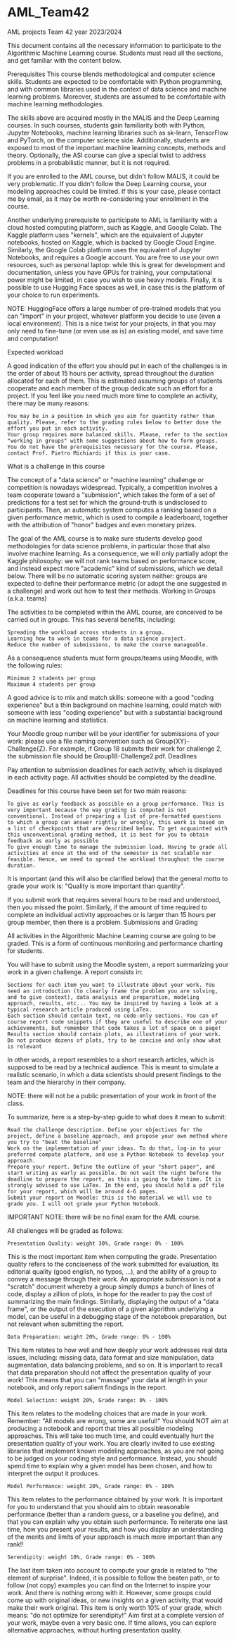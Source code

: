 # AML_Team42
AML projects Team 42 year 2023/2024

This document contains all the necessary information to participate to the Algorithmic Machine Learning course. Students must read all the sections, and get familiar with the content below. 

Prerequisites
This course blends methodological and computer science skills. Students are expected to be comfortable with Python programming, and with common libraries used in the context of data science and machine learning problems. Moreover, students are assumed to be comfortable with machine learning methodologies.

The skills above are acquired mostly in the MALIS and the Deep Learning courses. In such courses, students gain familiarity both with Python, Jupyter Notebooks, machine learning libraries such as sk-learn, TensorFlow and PyTorch, on the computer science side. Additionally, students are exposed to most of the important machine learning concepts, methods and theory. Optionally, the ASI course can give a special twist to address problems in a probabilistic manner, but it is not required.

If you are enrolled to the AML course, but didn't follow MALIS, it could be very problematic. If you didn't follow the Deep Learning course, your modeling approaches could be limited. If this is your case, please contact me by email, as it may be worth re-considering your enrollment in the course.

Another underlying prerequisite to participate to AML is familiarity with a cloud hosted computing platform, such as Kaggle, and Google Colab. The Kaggle platform uses "kernels", which are the equivalent of Jupyter notebooks, hosted on Kaggle, which is backed by Google Cloud Engine. Similarly, the Google Colab platform uses the equivalent of Jupyter Notebooks, and requires a Google account.
You are free to use your own resources, such as personal laptop: while this is great for development and documentation, unless you have GPUs for training, your computational power might be limited, in case you wish to use heavy models.
Finally, it is possible to use Hugging Face spaces as well, in case this is the platform of your choice to run experiments.

NOTE: HuggingFace offers a large number of pre-trained models that you can "import" in your project, whatever platform you decide to use (even a local environment). This is a nice twist for your projects, in that you may only need to fine-tune (or even use as is) an existing model, and save time and computation!

Expected workload

A good indication of the effort you should put in each of the challenges is in the order of about 15 hours per activity, spread throughout the duration allocated for each of them. This is estimated assuming groups of students cooperate and each member of the group dedicate such an effort for a project.
If you feel like you need much more time to complete an activity, there may be many reasons:

    You may be in a position in which you aim for quantity rather than quality. Please, refer to the grading rules below to better dose the effort you put in each activity.
    Your group requires more balanced skills. Please, refer to the section "working in groups" with some suggestions about how to form groups.
    You do not have the prerequisites necessary for the course. Please, contact Prof. Pietro Michiardi if this is your case.

What is a challenge in this course

The concept of a "data science" or "machine learning" challenge or competition is nowadays widespread. Typically, a competition involves a team cooperate toward a "submission", which takes the form of a set of predictions for a test set for which the ground-truth is undisclosed to participants. Then, an automatic system computes a ranking based on a given performance metric, which is used to compile a leaderboard, together with the attribution of "honor" badges and even monetary prizes.

The goal of the AML course is to make sure students develop good methodologies for data science problems, in particular those that also involve machine learning. As a consequence, we will only partially adopt the Kaggle philosophy: we will not rank teams based on performance score, and instead expect more "academic" kind of submissions, which we detail below. There will be no automatic scoring system neither: groups are expected to define their performance metric (or adopt the one suggested in a challenge) and work out how to test their methods. 
Working in Groups (a.k.a. teams)

The activities to be completed within the AML course, are conceived to be carried out in groups. This has several benefits, including:

    Spreading the workload across students in a group.
    Learning how to work in teams for a data science project.
    Reduce the number of submissions, to make the course manageable.

As a consequence students must form groups/teams using Moodle, with the following rules:

    Minimum 2 students per group
    Maximum 4 students per group

A good advice is to mix and match skills: someone with a good "coding experience" but a thin background on machine learning, could match with someone with less "coding experience" but with a substantial background on machine learning and statistics.

Your Moodle group number will be your identifier for submissions of your work: please use a file naming convention such as Group{XY}-Challenge{Z}. For example, if Group 18 submits their work for challenge 2, the submission file should be Group18-Challenge2.pdf.
Deadlines

Pay attention to submission deadlines for each activity, which is displayed in each activity page. All activities should be completed by the deadline.

Deadlines for this course have been set for two main reasons:

    To give as early feedback as possible on a group performance. This is very important because the way grading is computed is not conventional. Instead of preparing a list of pre-formatted questions to which a group can answer rightly or wrongly, this work is based on a list of checkpoints that are described below. To get acquainted with this unconventional grading method, it is best for you to obtain feedback as early as possible
    To give enough time to manage the submission load. Having to grade all activities at once at the end of the semester is not scalable nor feasible. Hence, we need to spread the workload throughout the course duration.

It is important (and this will also be clarified below) that the general motto to grade your work is:
"Quality is more important than quantity".

If you submit work that requires several hours to be read and understood, then you missed the point. Similarly, if the amount of time required to complete an individual activity approaches or is larger than 15 hours per group member, then there is a problem.
Submissions and Grading

All activities in the Algorithmic Machine Learning course are going to be graded. This is a form of continuous monitoring and performance charting for students.

You will have to submit using the Moodle system, a report summarizing your work in a given challenge. A report consists in:

    Sections for each item you want to illustrate about your work. You need an introduction (to clearly frame the problem you are solving, and to give context), data analysis and preparation, modeling approach, results, etc... You may be inspired by having a look at a typical research article produced using LaTex.
    Each section should contain text, no code-only sections. You can of course report code snippets if they are useful to describe one of your achievements, but remember that code takes a lot of space on a page!
    Results section should contain plots, as illustrations of your work. Do not produce dozens of plots, try to be concise and only show what is relevant

In other words, a report resembles to a short research articles, which is supposed to be read by a technical audience. This is meant to simulate a realistic scenario, in which a data scientists should present findings to the team and the hierarchy in their company.

NOTE: there will not be a public presentation of your work in front of the class.

To summarize, here is a step-by-step guide to what does it mean to submit:

    Read the challenge description. Define your objectives for the project, define a baseline approach, and propose your own method where you try to "beat the baseline"
    Work on the implementation of your ideas. To do that, log-in to your preferred compute platform, and use a Python Notebook to develop your approach.
    Prepare your report. Define the outline of your "short paper", and start writing as early as possible. Do not wait the night before the deadline to prepare the report, as this is going to take time. It is strongly advised to use LaTex. In the end, you should hold a pdf file for your report, which will be around 4-6 pages.
    Submit your report on Moodle: this is the material we will use to grade you. I will not grade your Python Notebook.


IMPORTANT NOTE: there will be no final exam for the AML course.

All challenges will be graded as follows:

    Presentation Quality: weight 30%, Grade range: 0% - 100%

This is the most important item when computing the grade. Presentation quality refers to the conciseness of the work submitted for evaluation, its editorial quality (good english, no typos, ...), and the ability of a group to convey a message through their work.
An appropriate submission is not a "scratch" document whereby a group simply dumps a bunch of lines of code, display a zillion of plots, in hope for the reader to pay the cost of summarizing the main findings.
Similarly, displaying the output of a "data frame", or the output of the execution of a given algorithm underlying a model, can be useful in a debugging stage of the notebook preparation, but not relevant when submitting the report.

    Data Preparation: weight 20%, Grade range: 0% - 100%

This item relates to how well and how deeply your work addresses real data issues, including: missing data, data format and size manipulation, data augmentation, data balancing problems, and so on. It is important to recall that data preparation should not affect the presentation quality of your work! This means that you can "massage" your data at length in your notebook, and only report salient findings in the report.

    Model Selection: weight 20%, Grade range: 0% - 100%

This item relates to the modeling choices that are made in your work. Remember: "All models are wrong, some are useful!" You should NOT aim at producing a notebook and report that tries all possible modeling approaches. This will take too much time, and could eventually hurt the presentation quality of your work. You are clearly invited to use existing libraries that implement known modeling approaches, as you are not going to be judged on your coding style and performance. Instead, you should spend time to explain why a given model has been chosen, and how to interpret the output it produces.

    Model Performance: weight 20%, Grade range: 0% - 100%

This item relates to the performance obtained by your work. It is important for you to understand that you should aim to obtain reasonable performance (better than a random guess, or a baseline you define), and that you can explain why you obtain such performance. To reiterate one last time, how you present your results, and how you display an understanding of the merits and limits of your approach is much more important than any rank!! 

    Serendipity: weight 10%, Grade range: 0% - 100%

The last item taken into account to compute your grade is related to "the element of surprise". Indeed, it is possible to follow the beaten path, or to follow (not copy) examples you can find on the Internet to inspire your work. And there is nothing wrong with it.
However, some groups could come up with original ideas, or new insights on a given activity, that would make their work original. This item is only worth 10% of your grade, which means: "do not optimize for serendipity!" Aim first at a complete version of your work, maybe even a very basic one. If time allows, you can explore alternative approaches, without hurting presentation quality.
